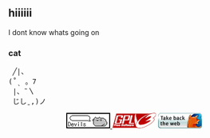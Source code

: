 ## hiiiiii

I dont know whats going on

### cat

<pre>
 ╱|、
(˚ˎ 。7  
 |、˜〵          
 じしˍ,)ノ
</pre>

<p align="center">
 <a href="https://pusheen.com/category/comics/" target="blank">
  <img src="./images/devils_button.gif" width="88" height="31">
 </a>
  <img src="./images/gplv3.gif" width="88" height="31">
  <img src="./images/firefoxget.gif" width="88" height="31">
</p>
